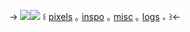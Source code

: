 -> ![](https://i.postimg.cc/tCfZkTbr/ezgif-com-crop-2023-12-05-T141208-194.jpg)![](https://i.postimg.cc/Fs1k0SMd/ezgif-com-crop-2023-12-05-T141233-514.jpg)
   ꒰ [pixels](/neopixel) ｡   [inspo](/neoinspo) ｡   [misc](/neomisc) ｡   [logs](/o_p) ｡ ꒱<-